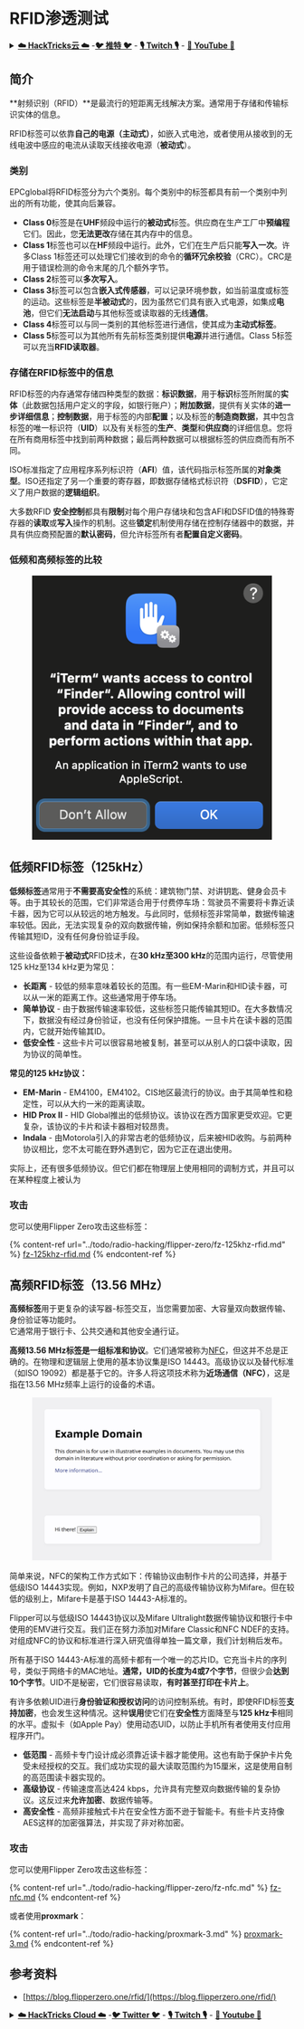 # RFID渗透测试

<details>

<summary><a href="https://cloud.hacktricks.xyz/pentesting-cloud/pentesting-cloud-methodology"><strong>☁️ HackTricks云 ☁️</strong></a> -<a href="https://twitter.com/hacktricks_live"><strong>🐦 推特 🐦</strong></a> - <a href="https://www.twitch.tv/hacktricks_live/schedule"><strong>🎙️ Twitch 🎙️</strong></a> - <a href="https://www.youtube.com/@hacktricks_LIVE"><strong>🎥 YouTube 🎥</strong></a></summary>

* 你在一家**网络安全公司**工作吗？想要在HackTricks中看到你的**公司广告**吗？或者你想要**获取PEASS的最新版本或下载PDF格式的HackTricks**吗？请查看[**订阅计划**](https://github.com/sponsors/carlospolop)！
* 发现我们的独家[NFT收藏品**The PEASS Family**](https://opensea.io/collection/the-peass-family)
* 获取[**官方PEASS和HackTricks周边产品**](https://peass.creator-spring.com)
* **加入**[**💬**](https://emojipedia.org/speech-balloon/) [**Discord群组**](https://discord.gg/hRep4RUj7f) 或 [**Telegram群组**](https://t.me/peass) 或 **关注**我在**Twitter**上的[**🐦**](https://github.com/carlospolop/hacktricks/tree/7af18b62b3bdc423e11444677a6a73d4043511e9/\[https:/emojipedia.org/bird/README.md)[**@carlospolopm**](https://twitter.com/hacktricks_live)**。**
* **通过向**[**hacktricks repo**](https://github.com/carlospolop/hacktricks) **和**[**hacktricks-cloud repo**](https://github.com/carlospolop/hacktricks-cloud) **提交PR来分享你的黑客技巧。**

</details>

## 简介

**射频识别（RFID）**是最流行的短距离无线解决方案。通常用于存储和传输标识实体的信息。

RFID标签可以依靠**自己的电源（主动式）**，如嵌入式电池，或者使用从接收到的无线电波中感应的电流从读取天线接收电源（**被动式**）。

### 类别

EPCglobal将RFID标签分为六个类别。每个类别中的标签都具有前一个类别中列出的所有功能，使其向后兼容。

* **Class 0**标签是在**UHF**频段中运行的**被动式**标签。供应商在生产工厂中**预编程**它们。因此，您**无法更改**存储在其内存中的信息。
* **Class 1**标签也可以在**HF**频段中运行。此外，它们在生产后只能**写入一次**。许多Class 1标签还可以处理它们接收到的命令的**循环冗余校验**（CRC）。CRC是用于错误检测的命令末尾的几个额外字节。
* **Class 2**标签可以**多次写入**。
* **Class 3**标签可以包含**嵌入式传感器**，可以记录环境参数，如当前温度或标签的运动。这些标签是**半被动式**的，因为虽然它们具有嵌入式电源，如集成**电池**，但它们**无法启动**与其他标签或读取器的无线**通信**。
* **Class 4**标签可以与同一类别的其他标签进行通信，使其成为**主动式标签**。
* **Class 5**标签可以为其他所有先前标签类别提供**电源**并进行通信。Class 5标签可以充当**RFID读取器**。

### 存储在RFID标签中的信息

RFID标签的内存通常存储四种类型的数据：**标识数据**，用于**标识**标签所附属的**实体**（此数据包括用户定义的字段，如银行账户）；**附加数据**，提供有关实体的**进一步详细信息**；**控制数据**，用于标签的内部**配置**；以及标签的**制造商数据**，其中包含标签的唯一标识符（**UID**）以及有关标签的**生产**、**类型**和**供应商**的详细信息。您将在所有商用标签中找到前两种数据；最后两种数据可以根据标签的供应商而有所不同。

ISO标准指定了应用程序系列标识符（**AFI**）值，该代码指示标签所属的**对象类型**。ISO还指定了另一个重要的寄存器，即数据存储格式标识符（**DSFID**），它定义了用户数据的**逻辑组织**。

大多数RFID **安全控制**都具有**限制**对每个用户存储块和包含AFI和DSFID值的特殊寄存器的**读取**或**写入**操作的机制。这些**锁定**机制使用存储在控制存储器中的数据，并具有供应商预配置的**默认密码**，但允许标签所有者**配置自定义密码**。

### 低频和高频标签的比较

<figure><img src="../.gitbook/assets/image (27).png" alt=""><figcaption></figcaption></figure>

## 低频RFID标签（125kHz）

**低频标签**通常用于**不需要高安全性**的系统：建筑物门禁、对讲钥匙、健身会员卡等。由于其较长的范围，它们非常适合用于付费停车场：驾驶员不需要将卡靠近读卡器，因为它可以从较远的地方触发。与此同时，低频标签非常简单，数据传输速率较低。因此，无法实现复杂的双向数据传输，例如保持余额和加密。低频标签只传输其短ID，没有任何身份验证手段。

这些设备依赖于**被动式**RFID技术，在**30 kHz至300 kHz**的范围内运行，尽管使用125 kHz至134 kHz更为常见：

* **长距离** - 较低的频率意味着较长的范围。有一些EM-Marin和HID读卡器，可以从一米的距离工作。这些通常用于停车场。
* **简单协议** - 由于数据传输速率较低，这些标签只能传输其短ID。在大多数情况下，数据没有经过身份验证，也没有任何保护措施。一旦卡片在读卡器的范围内，它就开始传输其ID。
* **低安全性** - 这些卡片可以很容易地被复制，甚至可以从别人的口袋中读取，因为协议的简单性。

**常见的125 kHz协议：**

* **EM-Marin** - EM4100，EM4102。CIS地区最流行的协议。由于其简单性和稳定性，可以从大约一米的距离读取。
* **HID Prox II** - HID Global推出的低频协议。该协议在西方国家更受欢迎。它更复杂，该协议的卡片和读卡器相对较昂贵。
* **Indala** - 由Motorola引入的非常古老的低频协议，后来被HID收购。与前两种协议相比，您不太可能在野外遇到它，因为它正在退出使用。

实际上，还有很多低频协议。但它们都在物理层上使用相同的调制方式，并且可以在某种程度上被认为
### 攻击

您可以使用Flipper Zero攻击这些标签：

{% content-ref url="../todo/radio-hacking/flipper-zero/fz-125khz-rfid.md" %}
[fz-125khz-rfid.md](../todo/radio-hacking/flipper-zero/fz-125khz-rfid.md)
{% endcontent-ref %}

## 高频RFID标签（13.56 MHz）

**高频标签**用于更复杂的读写器-标签交互，当您需要加密、大容量双向数据传输、身份验证等功能时。\
它通常用于银行卡、公共交通和其他安全通行证。

**高频13.56 MHz标签是一组标准和协议**。它们通常被称为[NFC](https://nfc-forum.org/what-is-nfc/about-the-technology/)，但这并不总是正确的。在物理和逻辑层上使用的基本协议集是ISO 14443。高级协议以及替代标准（如ISO 19092）都是基于它的。许多人将这项技术称为**近场通信（NFC）**，这是指在13.56 MHz频率上运行的设备的术语。

<figure><img src="../.gitbook/assets/image (22).png" alt=""><figcaption></figcaption></figure>

简单来说，NFC的架构工作方式如下：传输协议由制作卡片的公司选择，并基于低级ISO 14443实现。例如，NXP发明了自己的高级传输协议称为Mifare。但在较低的级别上，Mifare卡是基于ISO 14443-A标准的。

Flipper可以与低级ISO 14443协议以及Mifare Ultralight数据传输协议和银行卡中使用的EMV进行交互。我们正在努力添加对Mifare Classic和NFC NDEF的支持。对组成NFC的协议和标准进行深入研究值得单独一篇文章，我们计划稍后发布。

所有基于ISO 14443-A标准的高频卡都有一个唯一的芯片ID。它充当卡片的序列号，类似于网络卡的MAC地址。**通常，UID的长度为4或7个字节**，但很少会**达到10个字节**。UID不是秘密，它们很容易读取，**有时甚至打印在卡片上**。

有许多依赖UID进行**身份验证和授权访问**的访问控制系统。有时，即使RFID标签**支持加密**，也会发生这种情况。这种**误用**使它们在**安全性**方面降至与**125 kHz卡**相同的水平。虚拟卡（如Apple Pay）使用动态UID，以防止手机所有者使用支付应用程序开门。

* **低范围** - 高频卡专门设计成必须靠近读卡器才能使用。这也有助于保护卡片免受未经授权的交互。我们成功实现的最大读取范围约为15厘米，这是使用自制的高范围读卡器实现的。
* **高级协议** - 传输速度高达424 kbps，允许具有完整双向数据传输的复杂协议。这反过来**允许加密**、数据传输等。
* **高安全性** - 高频非接触式卡片在安全性方面不逊于智能卡。有些卡片支持像AES这样的加密强算法，并实现了非对称加密。

### 攻击

您可以使用Flipper Zero攻击这些标签：

{% content-ref url="../todo/radio-hacking/flipper-zero/fz-nfc.md" %}
[fz-nfc.md](../todo/radio-hacking/flipper-zero/fz-nfc.md)
{% endcontent-ref %}

或者使用**proxmark**：

{% content-ref url="../todo/radio-hacking/proxmark-3.md" %}
[proxmark-3.md](../todo/radio-hacking/proxmark-3.md)
{% endcontent-ref %}

## 参考资料

* [https://blog.flipperzero.one/rfid/](https://blog.flipperzero.one/rfid/)

<details>

<summary><a href="https://cloud.hacktricks.xyz/pentesting-cloud/pentesting-cloud-methodology"><strong>☁️ HackTricks Cloud ☁️</strong></a> -<a href="https://twitter.com/hacktricks_live"><strong>🐦 Twitter 🐦</strong></a> - <a href="https://www.twitch.tv/hacktricks_live/schedule"><strong>🎙️ Twitch 🎙️</strong></a> - <a href="https://www.youtube.com/@hacktricks_LIVE"><strong>🎥 Youtube 🎥</strong></a></summary>

* 您在**网络安全公司**工作吗？您想在HackTricks中看到您的**公司广告**吗？或者您想获得**PEASS的最新版本或下载PDF格式的HackTricks**吗？请查看[**订阅计划**](https://github.com/sponsors/carlospolop)！
* 发现我们的独家[NFT](https://opensea.io/collection/the-peass-family)收藏品[**The PEASS Family**](https://opensea.io/collection/the-peass-family)
* 获取[**官方PEASS和HackTricks周边产品**](https://peass.creator-spring.com)
* **加入**[**💬**](https://emojipedia.org/speech-balloon/) [**Discord群组**](https://discord.gg/hRep4RUj7f)或[**电报群组**](https://t.me/peass)，或在**Twitter**上**关注**我[**🐦**](https://github.com/carlospolop/hacktricks/tree/7af18b62b3bdc423e11444677a6a73d4043511e9/\[https:/emojipedia.org/bird/README.md)[**@carlospolopm**](https://twitter.com/hacktricks_live)**。**
* **通过向**[**hacktricks repo**](https://github.com/carlospolop/hacktricks) **和**[**hacktricks-cloud repo**](https://github.com/carlospolop/hacktricks-cloud) **提交PR来分享您的黑客技巧。**

</details>
